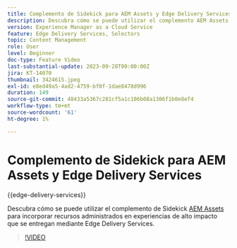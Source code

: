```yaml
---
title: Complemento de Sidekick para AEM Assets y Edge Delivery Services
description: Descubra cómo se puede utilizar el complemento AEM Assets Sidekick para incorporar recursos administrados en experiencias de alto impacto entregadas a través de Edge Delivery Services.
version: Experience Manager as a Cloud Service
feature: Edge Delivery Services, Selectors
topic: Content Management
role: User
level: Beginner
doc-type: Feature Video
last-substantial-update: 2023-09-28T00:00:00Z
jira: KT-14070
thumbnail: 3424615.jpeg
exl-id: e8ed49a5-4ad2-4759-bf0f-1dae8478d996
duration: 149
source-git-commit: 48433a5367c281cf5a1c106b08a1306f1b0e8ef4
workflow-type: tm+mt
source-wordcount: '61'
ht-degree: 1%

---
```


# Complemento de Sidekick para AEM Assets y Edge Delivery Services

{{edge-delivery-services}}

Descubra cómo se puede utilizar el complemento de Sidekick [AEM Assets](https://www.hlx.live/developer/configuring-aem-assets-sidekick-plugin) para incorporar recursos administrados en experiencias de alto impacto que se entregan mediante Edge Delivery Services.

>[!VIDEO](https://video.tv.adobe.com/v/3424615/?learn=on)
